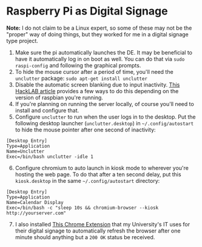 # Raspberry Pi as Digital Signage

**Note:** I do not claim to be a Linux expert, so some of these may not be the "proper" way of doing things, but they worked for me in a digital signage type project.

1) Make sure the pi automatically launches the DE. It may be beneficial to have it automatically log in on boot as well. You can do that via `sudo raspi-config` and following the graphical prompts.
2) To hide the mouse cursor after a period of time, you'll need the `unclutter` package: `sudo apt-get install unclutter`
3) Disable the automatic screen blanking due to input inactivity. [This HackLAB article](https://www.geeks3d.com/hacklab/20160108/how-to-disable-the-blank-screen-on-raspberry-pi-raspbian/) provides a few ways to do this depending on the version of raspbian you're running.
4) If you're planning on running the server locally, of course you'll need to install and configure that.
5) Configure `unclutter` to run when the user logs in to the desktop. Put the following desktop launcher (`unclutter.desktop`) in `~/.config/autostart` to hide the mouse pointer after one second of inactivity:

```
[Desktop Entry]
Type=Application
Name=Unclutter
Exec=/bin/bash unclutter -idle 1
```

6) Configure chromium to auto launch in kiosk mode to wherever you're hosting the web page. To do that after a ten second delay, put this `kiosk.desktop` in the same `~/.config/autostart` directory:

```
[Desktop Entry]
Type=Application
Name=Calendar Display
Exec=/bin/bash -c "sleep 10s && chromium-browser --kiosk http://yourserver.com"
```

7) I also installed [This Chrome Extension](https://chrome.google.com/webstore/detail/autorefresh-on-error/cacnfebiodkggmdjhecdkendmeimjioa) that my University's IT uses for their digital signage to automatically refresh the browser after one minute should anything but a `200 OK` status be received.


